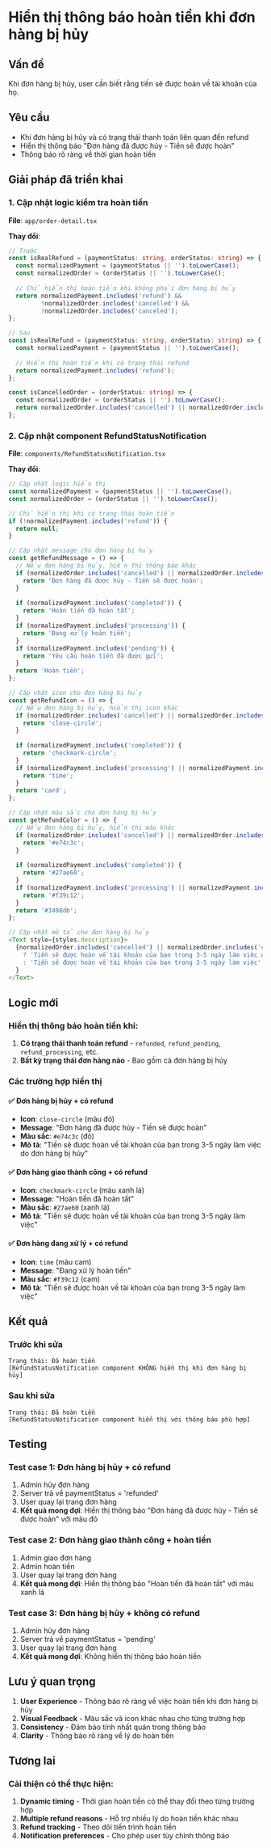 # Hiển thị thông báo hoàn tiền khi đơn hàng bị hủy

## Vấn đề
Khi đơn hàng bị hủy, user cần biết rằng tiền sẽ được hoàn về tài khoản của họ.

## Yêu cầu
- Khi đơn hàng bị hủy và có trạng thái thanh toán liên quan đến refund
- Hiển thị thông báo "Đơn hàng đã được hủy - Tiền sẽ được hoàn"
- Thông báo rõ ràng về thời gian hoàn tiền

## Giải pháp đã triển khai

### 1. Cập nhật logic kiểm tra hoàn tiền
**File**: `app/order-detail.tsx`

**Thay đổi**:
```typescript
// Trước
const isRealRefund = (paymentStatus: string, orderStatus: string) => {
  const normalizedPayment = (paymentStatus || '').toLowerCase();
  const normalizedOrder = (orderStatus || '').toLowerCase();
  
  // Chỉ hiển thị hoàn tiền khi không phải đơn hàng bị hủy
  return normalizedPayment.includes('refund') && 
         !normalizedOrder.includes('cancelled') && 
         !normalizedOrder.includes('canceled');
};

// Sau
const isRealRefund = (paymentStatus: string, orderStatus: string) => {
  const normalizedPayment = (paymentStatus || '').toLowerCase();
  
  // Hiển thị hoàn tiền khi có trạng thái refund
  return normalizedPayment.includes('refund');
};

const isCancelledOrder = (orderStatus: string) => {
  const normalizedOrder = (orderStatus || '').toLowerCase();
  return normalizedOrder.includes('cancelled') || normalizedOrder.includes('canceled');
};
```

### 2. Cập nhật component RefundStatusNotification
**File**: `components/RefundStatusNotification.tsx`

**Thay đổi**:
```typescript
// Cập nhật logic hiển thị
const normalizedPayment = (paymentStatus || '').toLowerCase();
const normalizedOrder = (orderStatus || '').toLowerCase();

// Chỉ hiển thị khi có trạng thái hoàn tiền
if (!normalizedPayment.includes('refund')) {
  return null;
}

// Cập nhật message cho đơn hàng bị hủy
const getRefundMessage = () => {
  // Nếu đơn hàng bị hủy, hiển thị thông báo khác
  if (normalizedOrder.includes('cancelled') || normalizedOrder.includes('canceled')) {
    return 'Đơn hàng đã được hủy - Tiền sẽ được hoàn';
  }
  
  if (normalizedPayment.includes('completed')) {
    return 'Hoàn tiền đã hoàn tất';
  }
  if (normalizedPayment.includes('processing')) {
    return 'Đang xử lý hoàn tiền';
  }
  if (normalizedPayment.includes('pending')) {
    return 'Yêu cầu hoàn tiền đã được gửi';
  }
  return 'Hoàn tiền';
};

// Cập nhật icon cho đơn hàng bị hủy
const getRefundIcon = () => {
  // Nếu đơn hàng bị hủy, hiển thị icon khác
  if (normalizedOrder.includes('cancelled') || normalizedOrder.includes('canceled')) {
    return 'close-circle';
  }
  
  if (normalizedPayment.includes('completed')) {
    return 'checkmark-circle';
  }
  if (normalizedPayment.includes('processing') || normalizedPayment.includes('pending')) {
    return 'time';
  }
  return 'card';
};

// Cập nhật màu sắc cho đơn hàng bị hủy
const getRefundColor = () => {
  // Nếu đơn hàng bị hủy, hiển thị màu khác
  if (normalizedOrder.includes('cancelled') || normalizedOrder.includes('canceled')) {
    return '#e74c3c';
  }
  
  if (normalizedPayment.includes('completed')) {
    return '#27ae60';
  }
  if (normalizedPayment.includes('processing') || normalizedPayment.includes('pending')) {
    return '#f39c12';
  }
  return '#3498db';
};

// Cập nhật mô tả cho đơn hàng bị hủy
<Text style={styles.description}>
  {normalizedOrder.includes('cancelled') || normalizedOrder.includes('canceled')
    ? 'Tiền sẽ được hoàn về tài khoản của bạn trong 3-5 ngày làm việc do đơn hàng bị hủy'
    : 'Tiền sẽ được hoàn về tài khoản của bạn trong 3-5 ngày làm việc'
  }
</Text>
```

## Logic mới

### Hiển thị thông báo hoàn tiền khi:
1. **Có trạng thái thanh toán refund** - `refunded`, `refund_pending`, `refund_processing`, etc.
2. **Bất kỳ trạng thái đơn hàng nào** - Bao gồm cả đơn hàng bị hủy

### Các trường hợp hiển thị

#### ✅ Đơn hàng bị hủy + có refund
- **Icon**: `close-circle` (màu đỏ)
- **Message**: "Đơn hàng đã được hủy - Tiền sẽ được hoàn"
- **Màu sắc**: `#e74c3c` (đỏ)
- **Mô tả**: "Tiền sẽ được hoàn về tài khoản của bạn trong 3-5 ngày làm việc do đơn hàng bị hủy"

#### ✅ Đơn hàng giao thành công + có refund
- **Icon**: `checkmark-circle` (màu xanh lá)
- **Message**: "Hoàn tiền đã hoàn tất"
- **Màu sắc**: `#27ae60` (xanh lá)
- **Mô tả**: "Tiền sẽ được hoàn về tài khoản của bạn trong 3-5 ngày làm việc"

#### ✅ Đơn hàng đang xử lý + có refund
- **Icon**: `time` (màu cam)
- **Message**: "Đang xử lý hoàn tiền"
- **Màu sắc**: `#f39c12` (cam)
- **Mô tả**: "Tiền sẽ được hoàn về tài khoản của bạn trong 3-5 ngày làm việc"

## Kết quả

### Trước khi sửa
```
Trạng thái: Đã hoàn tiền
[RefundStatusNotification component KHÔNG hiển thị khi đơn hàng bị hủy]
```

### Sau khi sửa
```
Trạng thái: Đã hoàn tiền
[RefundStatusNotification component hiển thị với thông báo phù hợp]
```

## Testing

### Test case 1: Đơn hàng bị hủy + có refund
1. Admin hủy đơn hàng
2. Server trả về paymentStatus = 'refunded'
3. User quay lại trang đơn hàng
4. **Kết quả mong đợi**: Hiển thị thông báo "Đơn hàng đã được hủy - Tiền sẽ được hoàn" với màu đỏ

### Test case 2: Đơn hàng giao thành công + hoàn tiền
1. Admin giao đơn hàng
2. Admin hoàn tiền
3. User quay lại trang đơn hàng
4. **Kết quả mong đợi**: Hiển thị thông báo "Hoàn tiền đã hoàn tất" với màu xanh lá

### Test case 3: Đơn hàng bị hủy + không có refund
1. Admin hủy đơn hàng
2. Server trả về paymentStatus = 'pending'
3. User quay lại trang đơn hàng
4. **Kết quả mong đợi**: Không hiển thị thông báo hoàn tiền

## Lưu ý quan trọng

1. **User Experience** - Thông báo rõ ràng về việc hoàn tiền khi đơn hàng bị hủy
2. **Visual Feedback** - Màu sắc và icon khác nhau cho từng trường hợp
3. **Consistency** - Đảm bảo tính nhất quán trong thông báo
4. **Clarity** - Thông báo rõ ràng về lý do hoàn tiền

## Tương lai

### Cải thiện có thể thực hiện:
1. **Dynamic timing** - Thời gian hoàn tiền có thể thay đổi theo từng trường hợp
2. **Multiple refund reasons** - Hỗ trợ nhiều lý do hoàn tiền khác nhau
3. **Refund tracking** - Theo dõi tiến trình hoàn tiền
4. **Notification preferences** - Cho phép user tùy chỉnh thông báo 